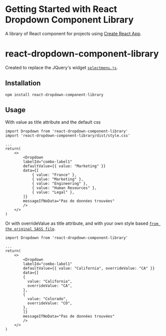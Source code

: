 # Getting Started with React Dropdown Component Library

A library of React component for projects using [Create React App](https://github.com/facebook/create-react-app).

# react-dropdown-component-library

Created to replace the JQuery's widget [`selectmenu.js`](https://github.com/jquery/jquery-ui/blob/main/ui/widgets/selectmenu.js).

## Installation

```
npm install react-dropdown-component-library
```

## Usage

With value as title attribute and the default css

```
import Dropdown from 'react-dropdown-component-library'
import 'react-dropdown-component-library/dist/style.css' 

...
return(
    <>
        <Dropdown
        labelId="combo-label1"
        defaultValue={{ value: "Marketing" }}
        data={[
            { value: "France" },
            { value: "Marketing" },
            { value: "Engineering" },
            { value: "Human Resources" },
            { value: "Legal" },
        ]}
        messageIfNoData="Pas de données trouvées"
        />
    </>
)
```

Or with overrideValue as title attribute, and with your own style based [`from the original SASS file`](https://github.com/Lob2018/Lobjois_Yann_14_code_plugin_jQuery_072022/tree/main/src/lib/style.scss).

```
import Dropdown from 'react-dropdown-component-library'

...
return(
    <>
        <Dropdown
        labelId="combo-label1"
        defaultValue={{ value: "California", overrideValue: "CA" }}
        data={[
        {
          value: "California",
          overrideValue: "CA",
        },
        {
          value: "Colorado",
          overrideValue: "CO",
        },
        ]}
        messageIfNoData="Pas de données trouvées"
        />
    </>
)
```